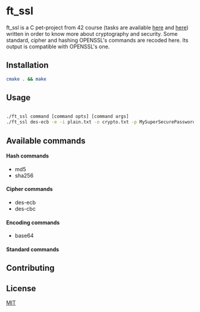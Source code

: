 # ft_ssl

ft_ssl is a C pet-project from 42 course (tasks are available [here](ft_ssl_md5.en.pdf) and [here](ft_ssl_des.pdf)) written in order to know more about
cryptography and security. Some standard, cipher and hashing OPENSSL's commands
are recoded here. Its output is compatible with OPENSSL's one.

## Installation

```bash
cmake . && make
```

## Usage

```bash

./ft_ssl command [command opts] [command args] 
./ft_ssl des-ecb -e -i plain.txt -o crypto.txt -p MySuperSecurePassword
```

## Available commands

#### Hash commands
* md5
* sha256
#### Cipher commands
* des-ecb
* des-cbc
#### Encoding commands
* base64
#### Standard commands

## Contributing

## License
[MIT](https://choosealicense.com/licenses/mit/)
